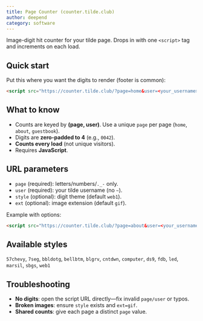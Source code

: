 ```yaml
---
title: Page Counter (counter.tilde.club)
author: deepend
category: software
---
```


Image-digit hit counter for your tilde page. Drops in with one `<script>` tag and increments on each load.

## Quick start

Put this where you want the digits to render (footer is common):

```html
<script src="https://counter.tilde.club/?page=home&user=<your_username>"></script>
```

## What to know

* Counts are keyed by **(page, user)**. Use a unique `page` per page (`home`, `about`, `guestbook`).
* Digits are **zero-padded to 4** (e.g., `0042`).
* **Counts every load** (not unique visitors).
* Requires **JavaScript**.

## URL parameters

* `page` (required): letters/numbers/`._-` only.
* `user` (required): your tilde username (no `~`).
* `style` (optional): digit theme (default `web1`).
* `ext` (optional): image extension (default `gif`).

Example with options:

```html
<script src="https://counter.tilde.club/?page=about&user=<your_username>&style=7seg&ext=gif"></script>
```

## Available styles

`57chevy`, `7seg`, `bbldotg`, `bellbtm`, `blgrv`, `cntdwn`, `computer`, `ds9`, `fdb`, `led`, `marsil`, `sbgs`, `web1`

## Troubleshooting

* **No digits**: open the script URL directly—fix invalid `page/user` or typos.
* **Broken images**: ensure `style` exists and `ext=gif`.
* **Shared counts**: give each page a distinct `page` value.
